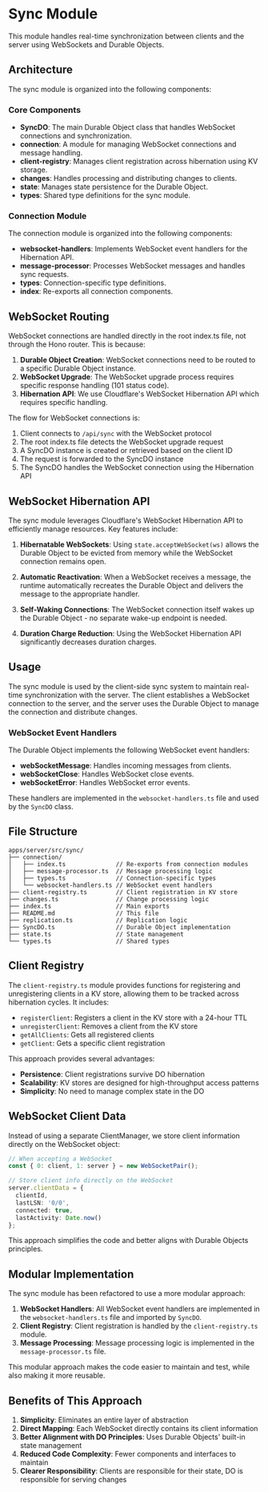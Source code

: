 # Sync Module

This module handles real-time synchronization between clients and the server using WebSockets and Durable Objects.

## Architecture

The sync module is organized into the following components:

### Core Components

- **SyncDO**: The main Durable Object class that handles WebSocket connections and synchronization.
- **connection**: A module for managing WebSocket connections and message handling.
- **client-registry**: Manages client registration across hibernation using KV storage.
- **changes**: Handles processing and distributing changes to clients.
- **state**: Manages state persistence for the Durable Object.
- **types**: Shared type definitions for the sync module.

### Connection Module

The connection module is organized into the following components:

- **websocket-handlers**: Implements WebSocket event handlers for the Hibernation API.
- **message-processor**: Processes WebSocket messages and handles sync requests.
- **types**: Connection-specific type definitions.
- **index**: Re-exports all connection components.

## WebSocket Routing

WebSocket connections are handled directly in the root index.ts file, not through the Hono router. This is because:

1. **Durable Object Creation**: WebSocket connections need to be routed to a specific Durable Object instance.
2. **WebSocket Upgrade**: The WebSocket upgrade process requires specific response handling (101 status code).
3. **Hibernation API**: We use Cloudflare's WebSocket Hibernation API which requires specific handling.

The flow for WebSocket connections is:

1. Client connects to `/api/sync` with the WebSocket protocol
2. The root index.ts file detects the WebSocket upgrade request
3. A SyncDO instance is created or retrieved based on the client ID
4. The request is forwarded to the SyncDO instance
5. The SyncDO handles the WebSocket connection using the Hibernation API

## WebSocket Hibernation API

The sync module leverages Cloudflare's WebSocket Hibernation API to efficiently manage resources. Key features include:

1. **Hibernatable WebSockets**: Using `state.acceptWebSocket(ws)` allows the Durable Object to be evicted from memory while the WebSocket connection remains open.

2. **Automatic Reactivation**: When a WebSocket receives a message, the runtime automatically recreates the Durable Object and delivers the message to the appropriate handler.

3. **Self-Waking Connections**: The WebSocket connection itself wakes up the Durable Object - no separate wake-up endpoint is needed.

4. **Duration Charge Reduction**: Using the WebSocket Hibernation API significantly decreases duration charges.

## Usage

The sync module is used by the client-side sync system to maintain real-time synchronization with the server. The client establishes a WebSocket connection to the server, and the server uses the Durable Object to manage the connection and distribute changes.

### WebSocket Event Handlers

The Durable Object implements the following WebSocket event handlers:

- **webSocketMessage**: Handles incoming messages from clients.
- **webSocketClose**: Handles WebSocket close events.
- **webSocketError**: Handles WebSocket error events.

These handlers are implemented in the `websocket-handlers.ts` file and used by the `SyncDO` class.

## File Structure

```
apps/server/src/sync/
├── connection/
│   ├── index.ts              // Re-exports from connection modules
│   ├── message-processor.ts  // Message processing logic
│   ├── types.ts              // Connection-specific types
│   └── websocket-handlers.ts // WebSocket event handlers
├── client-registry.ts        // Client registration in KV store
├── changes.ts                // Change processing logic
├── index.ts                  // Main exports
├── README.md                 // This file
├── replication.ts            // Replication logic
├── SyncDO.ts                 // Durable Object implementation
├── state.ts                  // State management
└── types.ts                  // Shared types
```

## Client Registry

The `client-registry.ts` module provides functions for registering and unregistering clients in a KV store, allowing them to be tracked across hibernation cycles. It includes:

- `registerClient`: Registers a client in the KV store with a 24-hour TTL
- `unregisterClient`: Removes a client from the KV store
- `getAllClients`: Gets all registered clients
- `getClient`: Gets a specific client registration

This approach provides several advantages:
- **Persistence**: Client registrations survive DO hibernation
- **Scalability**: KV stores are designed for high-throughput access patterns
- **Simplicity**: No need to manage complex state in the DO

## WebSocket Client Data

Instead of using a separate ClientManager, we store client information directly on the WebSocket object:

```typescript
// When accepting a WebSocket
const { 0: client, 1: server } = new WebSocketPair();

// Store client info directly on the WebSocket
server.clientData = {
  clientId,
  lastLSN: '0/0',
  connected: true,
  lastActivity: Date.now()
};
```

This approach simplifies the code and better aligns with Durable Objects principles.

## Modular Implementation

The sync module has been refactored to use a more modular approach:

1. **WebSocket Handlers**: All WebSocket event handlers are implemented in the `websocket-handlers.ts` file and imported by `SyncDO`.
2. **Client Registry**: Client registration is handled by the `client-registry.ts` module.
3. **Message Processing**: Message processing logic is implemented in the `message-processor.ts` file.

This modular approach makes the code easier to maintain and test, while also making it more reusable.

## Benefits of This Approach

1. **Simplicity**: Eliminates an entire layer of abstraction
2. **Direct Mapping**: Each WebSocket directly contains its client information
3. **Better Alignment with DO Principles**: Uses Durable Objects' built-in state management
4. **Reduced Code Complexity**: Fewer components and interfaces to maintain
5. **Clearer Responsibility**: Clients are responsible for their state, DO is responsible for serving changes 